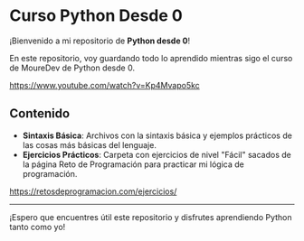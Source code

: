 # Curso Python Desde 0

¡Bienvenido a mi repositorio de **Python desde 0**!

En este repositorio, voy guardando todo lo aprendido mientras sigo el curso de MoureDev de Python desde 0.

<https://www.youtube.com/watch?v=Kp4Mvapo5kc>

## Contenido

- **Sintaxis Básica**: Archivos con la sintaxis básica y ejemplos prácticos de las cosas más básicas del lenguaje.
- **Ejercicios Prácticos**: Carpeta con ejercicios de nivel "Fácil" sacados de la página Reto de Programación para practicar mi lógica de programación.

https://retosdeprogramacion.com/ejercicios/ 

---

¡Espero que encuentres útil este repositorio y disfrutes aprendiendo Python tanto como yo!


